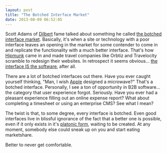 ```yaml
---
layout: post
title: "The Botched Interface Market"
date: 2013-08-09 06:52:05
---
```


<p class="p1">
  Scott Adams of <a href="http://dilbert.com/">Dilbert</a> fame talked about something he called <a href="http://dilbert.com/blog/entry/botched_interface_market/" target="_blank" rel="noopener noreferrer" title="The Botched Interface Market">the botched interface market</a>. Basically, it's when a site or technology with a poor interface leaves an opening in the market for some contender to come in and replicate the functionality with a much better interface. That's how <a href="http://www.hipmunk.com" target="_blank" rel="noopener noreferrer">Hipmunk</a> came in and made travel companies like Orbtiz and Travelocity scramble to redesign their websites. In retrospect it seems obvious… <a href="http://bryanbraun.com/2013/08/04/the-interface-is-the-software">the interface IS the software</a>, after all.
</p>

<p class="p1">
  There are a lot of botched interfaces out there. Have you ever caught yourself thinking, "Man, I wish <a href="http://www.apple.com/" target="_blank" rel="noopener noreferrer" title="Apple">Apple</a> designed a microwave?" That's a botched interface. Personally, I see a ton of opportunity in B2B software… the category that user experience forgot. Seriously. Have you ever had a pleasant experience filling out an online expense report? What about completing a timesheet or using an enterprise CMS? See what I mean?
</p>

<p class="p1">
  The twist is that, to some degree, every interface is botched. Even good interfaces live in blissful ignorance of the fact that a better one is possible, even if it only exists in it's <a href="http://en.wikipedia.org/wiki/Theory_of_Forms" target="_blank" rel="noopener noreferrer" title="Plato's Theory of Forms">platonic form</a>, waiting to be created. At any moment, somebody else could sneak up on you and start eating marketshare.
</p>

<p class="p1">
  Better to never get comfortable.
</p>